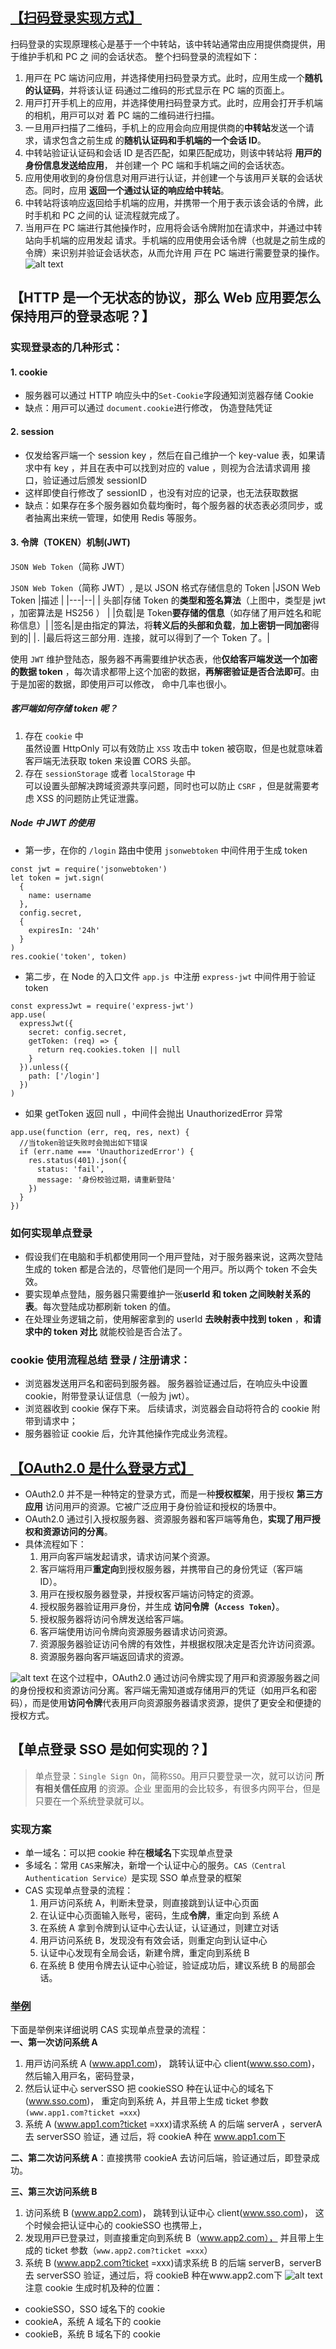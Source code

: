 <!--
 * @Description:
 * @Date: 2024-11-12 17:30:33
 * @LastEditTime: 2024-11-14 15:14:28
-->

## [【扫码登录实现⽅式】](https://developer.baidu.com/article/details/3352196)

扫码登录的实现原理核⼼是基于⼀个中转站，该中转站通常由应⽤提供商提供，⽤于维护⼿机和 PC 之
间的会话状态。
整个扫码登录的流程如下：

1. ⽤⼾在 PC 端访问应⽤，并选择使⽤扫码登录⽅式。此时，应⽤⽣成⼀个**随机的认证码**，并将该认证
   码通过⼆维码的形式显⽰在 PC 端的⻚⾯上。
2. ⽤⼾打开⼿机上的应⽤，并选择使⽤扫码登录⽅式。此时，应⽤会打开⼿机端的相机，⽤⼾可以对
   着 PC 端的⼆维码进⾏扫描。
3. ⼀旦⽤⼾扫描了⼆维码，⼿机上的应⽤会向应⽤提供商的**中转站**发送⼀个请求，请求包含之前⽣成
   的**随机认证码和⼿机端的⼀个会话 ID**。
4. 中转站验证认证码和会话 ID 是否匹配，如果匹配成功，则该中转站将 **⽤⼾的⾝份信息发送给应⽤**，
   并创建⼀个 PC 端和⼿机端之间的会话状态。
5. 应⽤使⽤收到的⾝份信息对⽤⼾进⾏认证，并创建⼀个与该⽤⼾关联的会话状态。同时，应⽤ **返回⼀个通过认证的响应给中转站**。
6. 中转站将该响应返回给⼿机端的应⽤，并携带⼀个⽤于表⽰该会话的令牌，此时⼿机和 PC 之间的认
   证流程就完成了。
7. 当⽤⼾在 PC 端进⾏其他操作时，应⽤将会话令牌附加在请求中，并通过中转站向⼿机端的应⽤发起
   请求。⼿机端的应⽤使⽤会话令牌（也就是之前⽣成的令牌）来识别并验证会话状态，从⽽允许⽤
   ⼾在 PC 端进⾏需要登录的操作。
   ![alt text](./img/scanLogin.png)

## 【HTTP 是⼀个⽆状态的协议，那么 Web 应⽤要怎么保持⽤⼾的登录态呢？】

### 实现登录态的几种形式：

#### 1. cookie

- 服务器可以通过 HTTP 响应头中的`Set-Cookie`字段通知浏览器存储 Cookie
- 缺点：⽤⼾可以通过 `document.cookie`进行修改， 伪造登陆凭证

#### 2. session

- 仅发给客⼾端⼀个 session key ，然后在⾃⼰维护⼀个 key-value 表，如果请求中有 key ，并且在表中可以找到对应的 value ，则视为合法请求调⽤ 接⼝，验证通过后颁发 sessionID
- 这样即使⾃⾏修改了 sessionID ，也没有对应的记录，也⽆法获取数据
- 缺点：如果存在多个服务器如负载均衡时，每个服务器的状态表必须同步，或者抽离出来统⼀管理，如使⽤ Redis 等服务。

#### 3. 令牌（TOKEN）机制(JWT)

`JSON Web Token`（简称 JWT）

`JSON Web Token`（简称 JWT）, 是以 JSON 格式存储信息的 Token
|JSON Web Token |描述 |
|---|--|
| 头部|存储 Token 的**类型和签名算法**（上图中，类型是 jwt ，加密算法是 HS256 ） |
|负载|是 Token**要存储的信息**（如存储了⽤⼾姓名和昵称信息）|
|签名|是由指定的算法，将**转义后的头部和负载**，**加上密钥⼀同加密**得到的|
|`.` |最后将这三部分⽤`.` 连接，就可以得到了⼀个 Token 了。|

使⽤ `JWT` 维护登陆态，服务器不再需要维护状态表，他**仅给客⼾端发送⼀个加密的数据 token** ，每次请求都带上这个加密的数据，**再解密验证是否合法即可**。由于是加密的数据，即使⽤⼾可以修改， 命中⼏率也很⼩。

##### 客⼾端如何存储 token 呢？

1. 存在 `cookie` 中  
   虽然设置 HttpOnly 可以有效防⽌ `XSS` 攻击中 token 被窃取，但是也就意味着客⼾端⽆法获取 token 来设置 CORS 头部。
1. 存在 `sessionStorage` 或者 `localStorage` 中  
   可以设置头部解决跨域资源共享问题，同时也可以防⽌ `CSRF` ，但是就需要考虑 XSS 的问题防⽌凭证泄露。

##### Node 中 JWT 的使⽤

- 第⼀步，在你的 `/login` 路由中使⽤ `jsonwebtoken` 中间件⽤于⽣成 token

```js{1}
const jwt = require('jsonwebtoken')
let token = jwt.sign(
  {
    name: username
  },
  config.secret,
  {
    expiresIn: '24h'
  }
)
res.cookie('token', token)
```

- 第⼆步，在 Node 的⼊⼝⽂件 `app.js `中注册 `express-jwt` 中间件⽤于验证 token

```js{1,3}
const expressJwt = require('express-jwt')
app.use(
  expressJwt({
    secret: config.secret,
    getToken: (req) => {
      return req.cookies.token || null
    }
  }).unless({
    path: ['/login']
  })
)
```

- 如果 getToken 返回 null ，中间件会抛出 UnauthorizedError 异常

```js{3}
app.use(function (err, req, res, next) {
  //当token验证失败时会抛出如下错误
  if (err.name === 'UnauthorizedError') {
    res.status(401).json({
      status: 'fail',
      message: '⾝份校验过期，请重新登陆'
    })
  }
})
```

### 如何实现单点登录

- 假设我们在电脑和⼿机都使⽤同⼀个⽤⼾登陆，对于服务器来说，这两次登陆⽣成的 token 都是合法的，尽管他们是同⼀个⽤⼾。所以两个 token 不会失效。
- 要实现单点登陆，服务器只需要维护⼀张**userId 和 token 之间映射关系的表**。每次登陆成功都刷新 token 的值。
- 在处理业务逻辑之前，使⽤解密拿到的 userId **去映射表中找到 token** ，**和请求中的 token 对⽐** 就能校验是否合法了。

### cookie 使⽤流程总结 登录 / 注册请求：

- 浏览器发送⽤⼾名和密码到服务器。 服务器验证通过后，在响应头中设置 cookie，附带登录认证信息（⼀般为 jwt）。
- 浏览器收到 cookie 保存下来。 后续请求，浏览器会⾃动将符合的 cookie 附带到请求中；
- 服务器验证 cookie 后，允许其他操作完成业务流程。

## [【OAuth2.0 是什么登录⽅式】](https://www.processon.com/diagraming/67359e2d25e8fb30af37cd16)

- OAuth2.0 并不是⼀种特定的登录⽅式，⽽是⼀种**授权框架**，⽤于授权 **第三⽅应⽤** 访问⽤⼾的资源。它被⼴泛应⽤于⾝份验证和授权的场景中。
- OAuth2.0 通过引⼊授权服务器、资源服务器和客⼾端等⻆⾊，**实现了⽤⼾授权和资源访问的分离**。
- 具体流程如下：
  1. ⽤⼾向客⼾端发起请求，请求访问某个资源。
  2. 客⼾端将⽤⼾**重定向**到授权服务器，并携带⾃⼰的⾝份凭证（客⼾端 ID）。
  3. ⽤⼾在授权服务器登录，并授权客⼾端访问特定的资源。
  4. 授权服务器验证⽤⼾⾝份，并⽣成 **访问令牌（`Access Token`）**。
  5. 授权服务器将访问令牌发送给客⼾端。
  6. 客⼾端使⽤访问令牌向资源服务器请求访问资源。
  7. 资源服务器验证访问令牌的有效性，并根据权限决定是否允许访问资源。
  8. 资源服务器向客⼾端返回请求的资源。

![alt text](OAuth2.0.png)
在这个过程中，OAuth2.0 通过访问令牌实现了⽤⼾和资源服务器之间的⾝份授权和资源访问分离。客⼾端⽆需知道或存储⽤⼾的凭证（如⽤⼾名和密码），⽽是使⽤**访问令牌**代表⽤⼾向资源服务器请求资源，提供了更安全和便捷的授权⽅式。

## 【单点登录 SSO 是如何实现的？】

> 单点登录：`Single Sign On`，简称`SSO`。⽤⼾只要登录⼀次，就可以访问 **所有相关信任应⽤** 的资源。企业 ⾥⾯⽤的会⽐较多，有很多内⽹平台，但是只要在⼀个系统登录就可以。

### 实现⽅案

- 单⼀域名：可以把 cookie 种在**根域名**下实现单点登录
- 多域名：常⽤ `CAS`来解决，新增⼀个认证中⼼的服务。`CAS（Central Authentication Service）`是实现 SSO 单点登录的框架
- CAS 实现单点登录的流程：
  1. ⽤⼾访问系统 A，判断未登录，则直接跳到认证中⼼⻚⾯
  2. 在认证中⼼⻚⾯输⼊账号，密码，⽣成**令牌**，重定向到 系统 A
  3. 在系统 A 拿到令牌到认证中⼼去认证，认证通过，则建⽴对话
  4. ⽤⼾访问系统 B，发现没有有效会话，则重定向到认证中⼼
  5. 认证中⼼发现有全局会话，新建令牌，重定向到系统 B
  6. 在系统 B 使⽤令牌去认证中⼼验证，验证成功后，建议系统 B 的局部会话。

### [举例](https://www.processon.com/diagraming/67359052d3ba651985762e49)

下⾯是举例来详细说明 CAS 实现单点登录的流程：  
**⼀、第⼀次访问系统 A**

1. ⽤⼾访问系统 A (www.app1.com)， 跳转认证中⼼ client(www.sso.com)， 然后输⼊⽤⼾名，密码登录，
2. 然后认证中⼼ serverSSO 把 cookieSSO 种在认证中⼼的域名下 (www.sso.com)， 重定向到系统 A，并且带上⽣成 ticket 参数 `(www.app1.com?ticket =xxx`)
3. 系统 A (www.app1.com?ticket =xxx)请求系统 A 的后端 serverA ，serverA 去 serverSSO 验证，通
   过后，将 cookieA 种在 www.app1.com下

**⼆、第⼆次访问系统 A**：直接携带 cookieA 去访问后端，验证通过后，即登录成功。

**三、第三次访问系统 B**

1. 访问系统 B (www.app2.com)， 跳转到认证中⼼ client(www.sso.com)， 这个时候会把认证中⼼的 cookieSSO 也携带上，
2. 发现⽤⼾已登录过，则直接重定向到系统 B（www.app2.com）， 并且带上⽣成的 ticket 参数（`www.app2.com?ticket =xxx`）
3. 系统 B (www.app2.com?ticket =xxx)请求系统 B 的后端 serverB，serverB 去 serverSSO 验证，通过后，将 cookieB 种在www.app2.com下
   ![alt text](CAS-示例.png)
   注意 cookie ⽣成时机及种的位置：

- cookieSSO，SSO 域名下的 cookie
- cookieA，系统 A 域名下的 cookie
- cookieB，系统 B 域名下的 cookie
